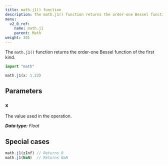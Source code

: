 ```yaml
---
title: math.j1() function
description: The math.j1() function returns the order-one Bessel function of the first kind.
menu:
  v2_0_ref:
    name: math.j1
    parent: Math
weight: 301
---
```


The `math.j1()` function returns the order-one Bessel function of the first kind.

```js
import "math"

math.j1(x: 1.23)
```

## Parameters

### x
The value used in the operation.

_**Data type:** Float_

## Special cases
```js
math.j1(±Inf) // Returns 0
math.j1(NaN)  // Returns NaN
```

